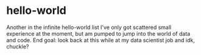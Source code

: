 # hello-world
Another in the infinite hello-world list
I've only got scattered small experience at the moment, but am pumped to jump into the world of data and code.
End goal: look back at this while at my data scientist job and idk, chuckle?

